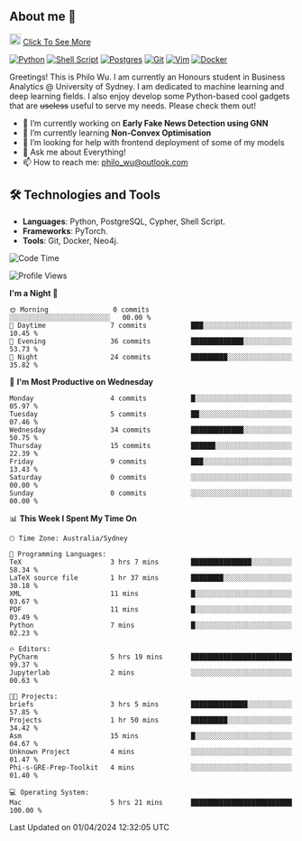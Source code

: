 ## About me 🤗

<a href="#"><img src="https://media.giphy.com/media/hvRJCLFzcasrR4ia7z/giphy.gif" width="20px" height="20px"></a> [Click To See More](https://philowu.notion.site/philowu/Philo-Hao-Wu-8bc7b2a81217493399d7db22df70fbfd)

[![Python](https://img.shields.io/badge/python-3670A0?style=for-the-badge&logo=python&logoColor=ffdd54)](#)
[![Shell Script](https://img.shields.io/badge/shell_script-%23121011.svg?style=for-the-badge&logo=gnu-bash&logoColor=white)](#)
[![Postgres](https://img.shields.io/badge/postgres-%23316192.svg?style=for-the-badge&logo=postgresql&logoColor=white)](#)
[![Git](https://img.shields.io/badge/git-%23F05033.svg?style=for-the-badge&logo=git&logoColor=white)](#)
[![Vim](https://img.shields.io/badge/VIM-%2311AB00.svg?style=for-the-badge&logo=vim&logoColor=white)](#)
[![Docker](https://img.shields.io/badge/docker-%230db7ed.svg?style=for-the-badge&logo=docker&logoColor=white)](#)

Greetings! This is Philo Wu. I am currently an Honours student in Business Analytics \@ University of Sydney. I am dedicated to machine learning and deep learning fields. I also enjoy develop some Python-based cool gadgets that are ~~useless~~ useful to serve my needs. Please check them out!

- 🔭 I’m currently working on **Early Fake News Detection using GNN**
- 🌱 I’m currently learning **Non-Convex Optimisation**
- 🤔 I’m looking for help with frontend deployment of some of my models
- 💬 Ask me about Everything!
- 📫 How to reach me: philo_wu@outlook.com

## 🛠 Technologies and Tools
- **Languages**: Python, PostgreSQL, Cypher, Shell Script.
- **Frameworks**: PyTorch.
- **Tools**: Git, Docker, Neo4j.

<!--START_SECTION:waka-->
![Code Time](http://img.shields.io/badge/Code%20Time-69%20hrs%2048%20mins-blue)

![Profile Views](http://img.shields.io/badge/Profile%20Views-1-blue)

**I'm a Night 🦉** 

```text
🌞 Morning                0 commits           ░░░░░░░░░░░░░░░░░░░░░░░░░   00.00 % 
🌆 Daytime                7 commits           ███░░░░░░░░░░░░░░░░░░░░░░   10.45 % 
🌃 Evening                36 commits          █████████████░░░░░░░░░░░░   53.73 % 
🌙 Night                  24 commits          █████████░░░░░░░░░░░░░░░░   35.82 % 
```
📅 **I'm Most Productive on Wednesday** 

```text
Monday                   4 commits           █░░░░░░░░░░░░░░░░░░░░░░░░   05.97 % 
Tuesday                  5 commits           ██░░░░░░░░░░░░░░░░░░░░░░░   07.46 % 
Wednesday                34 commits          █████████████░░░░░░░░░░░░   50.75 % 
Thursday                 15 commits          ██████░░░░░░░░░░░░░░░░░░░   22.39 % 
Friday                   9 commits           ███░░░░░░░░░░░░░░░░░░░░░░   13.43 % 
Saturday                 0 commits           ░░░░░░░░░░░░░░░░░░░░░░░░░   00.00 % 
Sunday                   0 commits           ░░░░░░░░░░░░░░░░░░░░░░░░░   00.00 % 
```


📊 **This Week I Spent My Time On** 

```text
🕑︎ Time Zone: Australia/Sydney

💬 Programming Languages: 
TeX                      3 hrs 7 mins        ███████████████░░░░░░░░░░   58.34 % 
LaTeX source file        1 hr 37 mins        ████████░░░░░░░░░░░░░░░░░   30.18 % 
XML                      11 mins             █░░░░░░░░░░░░░░░░░░░░░░░░   03.67 % 
PDF                      11 mins             █░░░░░░░░░░░░░░░░░░░░░░░░   03.49 % 
Python                   7 mins              █░░░░░░░░░░░░░░░░░░░░░░░░   02.23 % 

🔥 Editors: 
PyCharm                  5 hrs 19 mins       █████████████████████████   99.37 % 
Jupyterlab               2 mins              ░░░░░░░░░░░░░░░░░░░░░░░░░   00.63 % 

🐱‍💻 Projects: 
briefs                   3 hrs 5 mins        ██████████████░░░░░░░░░░░   57.85 % 
Projects                 1 hr 50 mins        █████████░░░░░░░░░░░░░░░░   34.42 % 
Asm                      15 mins             █░░░░░░░░░░░░░░░░░░░░░░░░   04.67 % 
Unknown Project          4 mins              ░░░░░░░░░░░░░░░░░░░░░░░░░   01.47 % 
Phi-s-GRE-Prep-Toolkit   4 mins              ░░░░░░░░░░░░░░░░░░░░░░░░░   01.40 % 

💻 Operating System: 
Mac                      5 hrs 21 mins       █████████████████████████   100.00 % 
```


 Last Updated on 01/04/2024 12:32:05 UTC
<!--END_SECTION:waka-->

